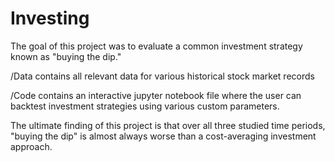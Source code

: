 # Investing

The goal of this project was to evaluate a common investment strategy known as "buying the dip." 

/Data contains all relevant data for various historical stock market records

/Code contains an interactive jupyter notebook file where the user can backtest investment strategies using various custom parameters. 

The ultimate finding of this project is that over all three studied time periods, "buying the dip" is almost always worse than a cost-averaging investment approach. 
